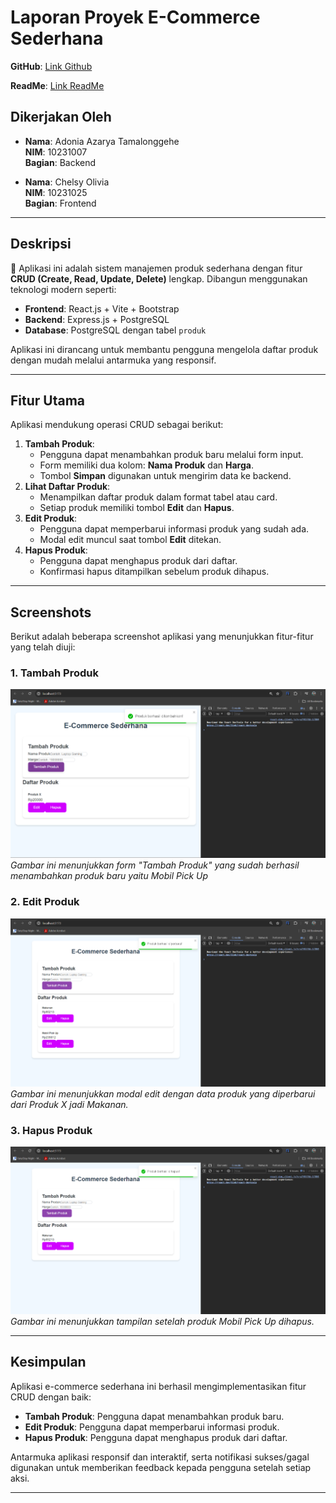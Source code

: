 # **Laporan Proyek E-Commerce Sederhana**


**GitHub**: [Link Github](https://github.com/Adonia76/ChelDon)

**ReadMe**: [Link ReadMe](https://github.com/Adonia76/ChelDon/blob/main/README.md)
## **Dikerjakan Oleh**
- **Nama**: Adonia Azarya Tamalonggehe  
  **NIM**: 10231007  
  **Bagian**: Backend

- **Nama**: Chelsy Olivia  
  **NIM**: 10231025  
  **Bagian**: Frontend
---

## **Deskripsi**
📖 Aplikasi ini adalah sistem manajemen produk sederhana dengan fitur **CRUD (Create, Read, Update, Delete)** lengkap. Dibangun menggunakan teknologi modern seperti:
- **Frontend**: React.js + Vite + Bootstrap
- **Backend**: Express.js + PostgreSQL
- **Database**: PostgreSQL dengan tabel `produk`

Aplikasi ini dirancang untuk membantu pengguna mengelola daftar produk dengan mudah melalui antarmuka yang responsif.

---

## **Fitur Utama**
Aplikasi mendukung operasi CRUD sebagai berikut:
1. **Tambah Produk**:
   - Pengguna dapat menambahkan produk baru melalui form input.
   - Form memiliki dua kolom: **Nama Produk** dan **Harga**.
   - Tombol **Simpan** digunakan untuk mengirim data ke backend.
2. **Lihat Daftar Produk**:
   - Menampilkan daftar produk dalam format tabel atau card.
   - Setiap produk memiliki tombol **Edit** dan **Hapus**.
3. **Edit Produk**:
   - Pengguna dapat memperbarui informasi produk yang sudah ada.
   - Modal edit muncul saat tombol **Edit** ditekan.
4. **Hapus Produk**:
   - Pengguna dapat menghapus produk dari daftar.
   - Konfirmasi hapus ditampilkan sebelum produk dihapus.

---

## **Screenshots**
Berikut adalah beberapa screenshot aplikasi yang menunjukkan fitur-fitur yang telah diuji:

### **1. Tambah Produk**
![alt text](<Screenshot 2025-03-27 200049.png>) 
*Gambar ini menunjukkan form "Tambah Produk" yang sudah berhasil menambahkan produk baru yaitu Mobil Pick Up*

### **2. Edit Produk**
![alt text](<Screenshot 2025-03-27 200140.png>)  
*Gambar ini menunjukkan modal edit dengan data produk yang diperbarui dari Produk X jadi Makanan.*

### **3. Hapus Produk**
![alt text](<Screenshot 2025-03-27 200157.png>) 
*Gambar ini menunjukkan tampilan setelah produk Mobil Pick Up dihapus.*

---

## **Kesimpulan**
Aplikasi e-commerce sederhana ini berhasil mengimplementasikan fitur CRUD dengan baik:
- **Tambah Produk**: Pengguna dapat menambahkan produk baru.
- **Edit Produk**: Pengguna dapat memperbarui informasi produk.
- **Hapus Produk**: Pengguna dapat menghapus produk dari daftar.

Antarmuka aplikasi responsif dan interaktif, serta notifikasi sukses/gagal digunakan untuk memberikan feedback kepada pengguna setelah setiap aksi.

---
